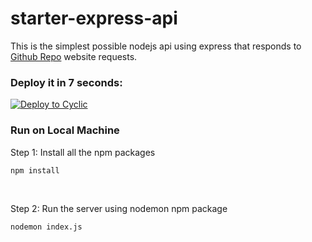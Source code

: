 # starter-express-api

This is the simplest possible nodejs api using express that responds to [Github Repo](https://github-website.vercel.app/) website requests.

### Deploy it in 7 seconds: 

[![Deploy to Cyclic](https://deploy.cyclic.app/button.svg)](https://deploy.cyclic.app/)


### Run on Local Machine

Step 1: Install all the npm packages

```
npm install
```
<br>

Step 2: Run the server using nodemon npm package

```
nodemon index.js
```
